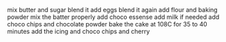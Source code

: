 mix butter and sugar
blend it
add eggs 
blend it again
add flour and baking powder
mix the batter properly
add choco essense
add milk if needed
add choco chips and chocolate powder
bake the cake at 108C for 35 to 40 minutes 
add the icing and choco chips 
and cherry 
